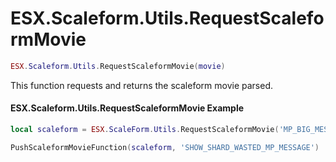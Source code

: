 # ESX.Scaleform.Utils.RequestScaleformMovie

```lua
ESX.Scaleform.Utils.RequestScaleformMovie(movie)
```

This function requests and returns the scaleform movie parsed.

#### ESX.Scaleform.Utils.RequestScaleformMovie Example

```lua
local scaleform = ESX.ScaleForm.Utils.RequestScaleformMovie('MP_BIG_MESSAGE_FREEMODE')

PushScaleformMovieFunction(scaleform, 'SHOW_SHARD_WASTED_MP_MESSAGE')
```
